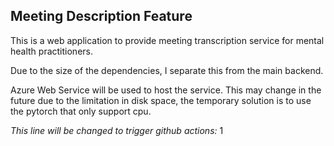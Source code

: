 ## Meeting Description Feature

This is a web application to provide meeting transcription service for mental health practitioners.

Due to the size of the dependencies, I separate this from the main backend.

Azure Web Service will be used to host the service. This may change in the future due to the limitation in disk space, the temporary solution is to use the pytorch that only support cpu.

_This line will be changed to trigger github actions:_ 1
